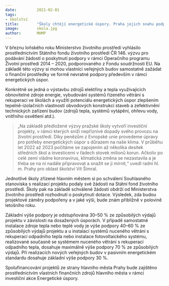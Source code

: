 ```yaml
---
date:         2021-02-01
tags:         
- školství
title:        "Školy chtějí energetické úspory. Praha jejich snahu podpoří"
image: 	      skola.jpg
author:       MHMP
---
```


V březnu loňského roku Ministerstvo životního prostředí vyhlásilo prostřednictvím Státního fondu životního prostředí ČR 146. výzvu pro podávání žádostí o poskytnutí podpory v rámci Operačního programu Životní prostředí 2014 – 2020, podporovaného z Fondu soudržnosti EU. Na základě této výzvy si mohou vlastníci veřejných budov samostatně zažádat o finanční prostředky ve formě nevratné podpory především v rámci energetických úspor.

Konkrétně se jedná o výstavbu zdrojů elektřiny a tepla využívajících obnovitelné zdroje energie, vybudování systémů řízeného větrání s rekuperací ve školách a využití potenciálu energetických úspor zlepšením tepelně-izolačních vlastností obvodových konstrukcí staveb a zefektivnění technických zařízení budov (zdrojů tepla, systémů vytápění, ohřevu vody, vnitřního osvětlení atd.).

> „Na základě předložené výzvy pražské školy vytvoří investiční projekty, v rámci kterých sníží nepříznivé dopady svého provozu na životní prostředí. Díky penězům z Evropské unie provedeme úpravy pro potřeby energetických úspor s důrazem na naše klima. V průběhu let 2022 až 2023 počítáme se zapojením až několika desítek středních škol a investicemi v řádech stovek milionů korun.  Ačkoliv po celé zemi vládne koronavirus, klimatická změna se nezastavila a je třeba se na ní nadále připravovat a snažit se ji mírnit,“ uvedl radní hl. m. Prahy pro oblast školství Vít Šimral.

Jednotlivé školy zřízené hlavním městem si po schválení Souhlasného stanoviska s realizací projektu podaly své žádosti na Státní fond životního prostředí. Školy pak na základě schválené žádosti obdrží od Ministerstva životního prostředí rozhodnutí o poskytnutí dotace. Výsledek, zda budou projektové záměry podpořeny a v jaké výši, bude znám přibližně v polovině letošního roku.

Základní výše podpory je odstupňována 30–50 % ze způsobilých výdajů projektu v závislosti na dosažených úsporách. V případě samostatné instalace zdroje tepla nebo teplé vody je výše podpory 40–60 % ze způsobilých výdajů projektu a u instalací systémů nuceného větrání s rekuperací odpadního tepla nebo instalace fotovoltaického systému, realizované současně se systémem nuceného větrání s rekuperací odpadního tepla, dosahuje maximálně výše podpory 70 % ze způsobilých výdajů. Při realizacích nových veřejných budov v pasivním energetickém standardu dosahuje základní výše podpory 30 %.

Spolufinancování projektů ze strany hlavního města Prahy bude zajištěno prostřednictvím vlastních finančních zdrojů hlavního města v rámci investiční akce Energetické úspory.
